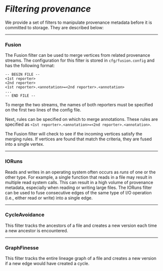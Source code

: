 # _Filtering provenance_ #

We provide a set of filters to manipulate provenance metadata before it is committed to storage. They are described below:


---


### Fusion ###

The Fusion filter can be used to merge vertices from related provenance streams. The configuration for this filter is stored in `cfg/fusion.config` and has the following format:

```
-- BEGIN FILE --
<1st reporter>
<2nd reporter>
<1st reporter>.<annotation>=<2nd reporter>.<annotation>
...
-- END FILE --
```

To merge the two streams, the names of both reporters must be specified on the first two lines of the config file.

Next, rules can be specified on which to merge annotations. These rules are specified as `<1st reporter>.<annotation>=<2nd reporter>.<annotation>`.

The Fusion filter will check to see if the incoming vertices satisfy the merging rules. If vertices are found that match the criteria, they are fused into a single vertex.


---


### IORuns ###

Reads and writes in an operating system often occurs as _runs_ of one or the other type. For example, a single function that reads in a file may result in multiple read system calls. This can result in a high volume of provenance metadata, especially when reading or writing large files. The IORuns filter can be used to fuse consecutive edges of the same type of I/O operation (i.e., either read or write) into a single edge.


---


### CycleAvoidance ###

This filter tracks the ancestors of a file and creates a new version each time a new ancestor is encountered.


---


### GraphFinesse ###

This filter tracks the entire lineage graph of a file and creates a new version if a new edge would have created a cycle.